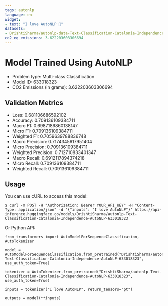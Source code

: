 ```yaml
---
tags: autonlp
language: en
widget:
- text: "I love AutoNLP 🤗"
datasets:
- DrishtiSharma/autonlp-data-Text-Classification-Catalonia-Independence-AutoNLP
co2_eq_emissions: 3.622203603306694
---
```


# Model Trained Using AutoNLP

- Problem type: Multi-class Classification
- Model ID: 633018323
- CO2 Emissions (in grams): 3.622203603306694

## Validation Metrics

- Loss: 0.681106686592102
- Accuracy: 0.709136109384711
- Macro F1: 0.6987186860138147
- Micro F1: 0.709136109384711
- Weighted F1: 0.7059639788836748
- Macro Precision: 0.7174345617951404
- Micro Precision: 0.709136109384711
- Weighted Precision: 0.712710833401347
- Macro Recall: 0.6912117894374218
- Micro Recall: 0.709136109384711
- Weighted Recall: 0.709136109384711


## Usage

You can use cURL to access this model:

```
$ curl -X POST -H "Authorization: Bearer YOUR_API_KEY" -H "Content-Type: application/json" -d '{"inputs": "I love AutoNLP"}' https://api-inference.huggingface.co/models/DrishtiSharma/autonlp-Text-Classification-Catalonia-Independence-AutoNLP-633018323
```

Or Python API:

```
from transformers import AutoModelForSequenceClassification, AutoTokenizer

model = AutoModelForSequenceClassification.from_pretrained("DrishtiSharma/autonlp-Text-Classification-Catalonia-Independence-AutoNLP-633018323", use_auth_token=True)

tokenizer = AutoTokenizer.from_pretrained("DrishtiSharma/autonlp-Text-Classification-Catalonia-Independence-AutoNLP-633018323", use_auth_token=True)

inputs = tokenizer("I love AutoNLP", return_tensors="pt")

outputs = model(**inputs)
```